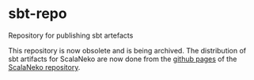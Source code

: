 # sbt-repo
Repository for publishing sbt artefacts

This repository is now obsolete and is being archived. The distribution of sbt artifacts for ScalaNeko are now done from the [github pages](https://xdefago.github.io/ScalaNeko/) of the [ScalaNeko repository](https://github.com/xdefago/ScalaNeko).
